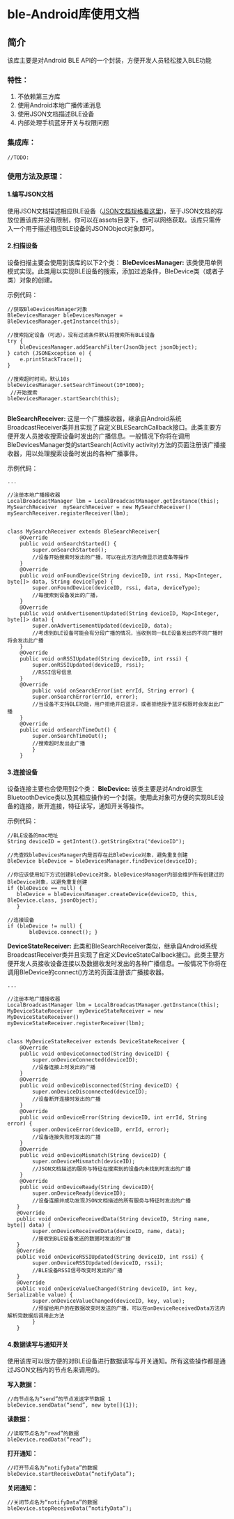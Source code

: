 
# ble-Android库使用文档

## 简介
该库主要是对Android BLE API的一个封装，方便开发人员轻松接入BLE功能


### 特性：
1. 不依赖第三方库
1. 使用Android本地广播传递消息
1. 使用JSON文档描述BLE设备
1. 内部处理手机蓝牙开关与权限问题

### 集成库：
	//TODO:

### 使用方法及原理：

#### 1.编写JSON文档
使用JSON文档描述相应BLE设备（[JSON文档规格看这里](https://github.com/rabbitom/ble/blob/master/ble-device-schema.json))，至于JSON文档的存放位置该库并没有限制，你可以在assets目录下，也可以网络获取。该库只需传入一个用于描述相应BLE设备的JSONObject对象即可。


#### 2.扫描设备
设备扫描主要会使用到该库的以下2个类：
**BleDevicesManager:** 
该类使用单例模式实现。此类用以实现BLE设备的搜索，添加过滤条件，BleDevice类（或者子类）对象的创建。

示例代码：
```
//获取BleDevicesManager对象
BleDevicesManager bleDevicesManager = BleDevicesManager.getInstance(this);

//搜索指定设备（可选），没有过滤条件默认将搜索所有BLE设备
try {
	bleDevicesManager.addSearchFilter(JsonObject jsonObject);
} catch (JSONException e) {
	e.printStackTrace();
}

//搜索超时时间，默认10s
bleDevicesManager.setSearchTimeout(10*1000);
 //开始搜索
bleDevicesManager.startSearch(this);
 
```


**BleSearchReceiver:** 
这是一个广播接收器，继承自Android系统BroadcastReceiver类并且实现了自定义BLESearchCallback接口。此类主要方便开发人员接收搜索设备时发出的广播信息。一般情况下你将在调用BleDevicesManager类的startSearch(Activity activity)方法的页面注册该广播接收器，用以处理搜索设备时发出的各种广播事件。

示例代码：
```
...

//注册本地广播接收器
LocalBroadcastManager lbm = LocalBroadcastManager.getInstance(this);
MySearchReceiver  mySearchReceiver = new MySearchReceiver() 
mySearchReceiver.registerReceiver(lbm);


class MySearchReceiver extends BleSearchReceiver{
	@Override
	public void onSearchStarted() {
		super.onSearchStarted();
		//设备开始搜索时发出的广播，可以在此方法内做显示进度条等操作
	}
	@Override
	public void onFoundDevice(String deviceID, int rssi, Map<Integer, byte[]> data, String deviceType) {
		super.onFoundDevice(deviceID, rssi, data, deviceType);
		//每搜索到设备发出的广播，
	}
	@Override
	public void onAdvertisementUpdated(String deviceID, Map<Integer, byte[]> data) {
		super.onAdvertisementUpdated(deviceID, data);
		//考虑到BLE设备可能会有分段广播的情况，当收到同一BLE设备发出的不同广播时将会发出此广播
	}
	@Override
	public void onRSSIUpdated(String deviceID, int rssi) {
		super.onRSSIUpdated(deviceID, rssi);
		//RSSI信号信息
	}
	@Override
		public void onSearchError(int errId, String error) {
		super.onSearchError(errId, error);
		//当设备不支持BLE功能，用户拒绝开启蓝牙，或者拒绝授予蓝牙权限时会发出此广播
	}
	@Override
	public void onSearchTimeOut() {
		super.onSearchTimeOut();
		//搜索超时发出此广播
		}
	}

```


#### 3.连接设备
设备连接主要也会使用到2个类：
**BleDevice:**
该类主要是对Android原生BluetoothDevice类以及其相应操作的一个封装。使用此对象可方便的实现BLE设备的连接，断开连接，特征读写，通知开关等操作。

示例代码：
 ```
 //BLE设备的mac地址
 String deviceID = getIntent().getStringExtra("deviceID"); 
 
 //先查找bleDevicesManager内是否存在此BleDevice对象，避免重复创建
 BleDevice bleDevice = bleDevicesManager.findDevice(deviceID);
 
 //你应该使用如下方式创建BleDevice对象，bleDevicesManager内部会维护所有创建过的BleDevice对象，以避免重复创建
 if (bleDevice == null) {
	bleDevice = bleDevicesManager.createDevice(deviceID, this, BleDevice.class, jsonObject);
	}
	
//连接设备
 if (bleDevice != null) {
		bleDevice.connect(); }

 ```

**DeviceStateReceiver:** 
此类和BleSearchReceiver类似，继承自Android系统BroadcastReceiver类并且实现了自定义DeviceStateCallback接口。此类主要方便开发人员接收设备连接以及数据收发时发出的各种广播信息。一般情况下你将在调用BleDevice的connect()方法的页面注册该广播接收器。

```
...

//注册本地广播接收器
LocalBroadcastManager lbm = LocalBroadcastManager.getInstance(this);
MyDeviceStateReceiver  myDeviceStateReceiver = new MyDeviceStateReceiver() 
myDeviceStateReceiver.registerReceiver(lbm);


class MyDeviceStateReceiver extends DeviceStateReceiver {
	@Override
	public void onDeviceConnected(String deviceID) {
		super.onDeviceConnected(deviceID);
		//设备连接上时发出的广播
	}
	@Override
	public void onDeviceDisconnected(String deviceID) {
		super.onDeviceDisconnected(deviceID);
		//设备断开连接时发出的广播
	}
	@Override
	public void onDeviceError(String deviceID, int errId, String error) {
		super.onDeviceError(deviceID, errId, error);
		//设备连接失败时发出的广播
	}
	@Override
	public void onDeviceMismatch(String deviceID) {
		super.onDeviceMismatch(deviceID);
		//JSON文档描述的服务与特征在搜索到的设备内未找到时发出的广播
	}
	@Override
   	public void onDeviceReady(String deviceID){
   		super.onDeviceReady(deviceID);
   		//设备连接并成功发现JSON文档描述的所有服务与特征时发出的广播
   }
   @Override
   public void onDeviceReceivedData(String deviceID, String name, byte[] data) {
   		super.onDeviceReceivedData(deviceID, name, data);
   		//接收到BLE设备发送的数据时发出的广播
   }
   @Override
   public void onDeviceRSSIUpdated(String deviceID, int rssi) {
   		super.onDeviceRSSIUpdated(deviceID, rssi);
   		//BLE设备RSSI信号改变时发出的广播
   }
   @Override
   public void onDeviceValueChanged(String deviceID, int key, Serializable value) {
   		super.onDeviceValueChanged(deviceID, key, value);
   		//预留给用户的在数据改变时发送的广播，可以在onDeviceReceivedData方法内解析完数据后调用此方法
   		}
   }  

```

#### 4.数据读写与通知开关
使用该库可以很方便的对BLE设备进行数据读写与开关通知。所有这些操作都是通过JSON文档内的节点名来调用的。

**写入数据：**
```
//向节点名为“send”的节点发送字节数据 1
bleDevice.sendData(“send”, new byte[]{1});
```
**读数据：**
```
//读取节点名为“read”的数据 
bleDevice.readData(“read”);
```
**打开通知：**
```
//打开节点名为“notifyData”的数据 
bleDevice.startReceiveData(“notifyData”);

```
**关闭通知：**
```
//关闭节点名为“notifyData”的数据 
bleDevice.stopReceiveData(“notifyData”);

```



